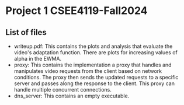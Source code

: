 # Project 1 CSEE4119-Fall2024
## List of files

- writeup.pdf: This contains the plots and analysis that evaluate the video's adaptation function. There are plots for increasing values of alpha in the EWMA.
- proxy: This contains the implementation a proxy that handles and manipulates video requests from the client based on network conditions. The proxy then sends the updated requests to a specific server and passes along the response to the client. This proxy can handle multiple concurrent connections.
- dns_server: This contains an empty executable.
